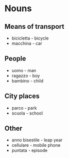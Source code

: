 # Nouns

## Means of transport
* bicicletta - bicycle
* macchina - car

## People
* uomo - man
* ragazzo - boy
* bambino - child

## City places
* parco - park
* scuola - school

## Other
*	anno bisestile - leap year
* cellulare - mobile phone
* puntata - episode
